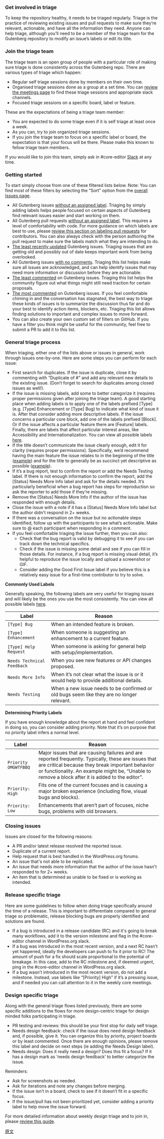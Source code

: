 ### Get involved in triage

To keep the repository healthy, it needs to be triaged regularly. Triage is the practice of reviewing existing issues and pull requests to make sure they’re relevant, actionable, and have all the information they need. Anyone can help triage, although you’ll need to be a member of the triage team for the Gutenberg repository to modify an issue’s labels or edit its title.

### Join the triage team

The triage team is an open group of people with a particular role of making sure triage is done consistently across the Gutenberg repo. There are various types of triage which happen:

-   Regular self triage sessions done by members on their own time.
-   Organised triage sessions done as a group at a set time. You can [review the meetings page](https://make.wordpress.org/meetings/) to find these triage sessions and appropriate slack channels.
-   Focused triage sessions on a specific board, label or feature.

These are the expectations of being a triage team member:

-   You are expected to do some triage even if it is self triage at least once a week.
-   As you can, try to join organized triage sessions.
-   If you join the triage team to focus on a specific label or board, the expectation is that your focus will be there. Please make this known to fellow triage team members.

If you would like to join this team, simply ask in #core-editor [Slack](https://make.wordpress.org/chat/) at any time.

### Getting started

To start simply choose from one of these filtered lists below. Note: You can find most of these filters by selecting the “Sort” option from the [overall Issues page](https://github.com/wordpress/gutenberg/issues).

-   All Gutenberg issues [without an assigned label](https://github.com/WordPress/gutenberg/issues?q=is%3Aopen+is%3Aissue+no%3Alabel+sort%3Aupdated-asc). Triaging by simply adding labels helps people focused on certain aspects of Gutenberg find relevant issues easier and start working on them.
-   All Gutenberg pull requests [without an assigned label](https://github.com/WordPress/gutenberg/pulls?q=is%3Aopen+is%3Apr+no%3Alabel). This requires a level of comfortability with code. For more guidance on which labels are best to use, please [review this section on labeling pull requests](/docs/contributors/repository-management.md#pull-requests) for contributors. You can also always check with the person authoring the pull request to make sure the labels match what they are intending to do.
-   [The least recently updated](https://github.com/WordPress/gutenberg/issues?q=is%3Aopen+is%3Aissue+sort%3Aupdated-asc) Gutenberg issues. Triaging issues that are getting old and possibly out of date keeps important work from being overlooked.
-   All Gutenberg issues [with no comments](https://github.com/wordpress/gutenberg/issues?q=is%3Aissue+is%3Aopen+comments%3A0+). Triaging this list helps make sure all issues are acknowledged, and can help identify issues that may need more information or discussion before they are actionable.
-   [The least commented](https://github.com/wordpress/gutenberg/issues?q=is%3Aissue+is%3Aopen+sort%3Acomments-asc) on Gutenberg issues. Triaging this list helps the community figure out what things might still need traction for certain proposals.
-   [The most commented](https://github.com/wordpress/gutenberg/issues?q=is%3Aissue+is%3Aopen+sort%3Acomments-desc) on Gutenberg issues. If you feel comfortable chiming in and the conversation has stagnated, the best way to triage these kinds of issues is to summarize the discussion thus far and do your best to identify action items, blockers, etc. Triaging this list allows finding solutions to important and complex issues to move forward.
-   You can also create your own custom set of filters on GitHub. If you have a filter you think might be useful for the community, feel free to submit a PR to add it to this list.

### General triage process

When triaging, either one of the lists above or issues in general, work through issues one-by-one. Here are some steps you can perform for each issue:

-   First search for duplicates. If the issue is duplicate, close it by commenting with “Duplicate of #” and add any relevant new details to the existing issue. (Don’t forget to search for duplicates among closed issues as well!).
-   If the issue is missing labels, add some to better categorize it (requires proper permissions given after joining the triage team). A good starting place when adding labels is to apply one of the labels prefixed [Type] (e.g. [Type] Enhancement or [Type] Bug) to indicate what kind of issue it is. After that consider adding more descriptive labels. If the issue concerns a particular core block, add one of the labels prefixed [Block]. Or if the issue affects a particular feature there are [Feature] labels. Finally, there are labels that affect particular interest areas, like Accessibility and Internationalization. You can view all possible labels [here](https://github.com/WordPress/gutenberg/labels).
-   If the title doesn’t communicate the issue clearly enough, edit it for clarity (requires proper permissions). Specifically, we’d recommend having the main feature the issue relates to in the beginning of the title ([example](https://github.com/WordPress/gutenberg/issues/6193)) and for the title to generally be as succinct yet descriptive as possible ([example](https://github.com/WordPress/gutenberg/issues/6193)).
-   If it’s a bug report, test to confirm the report or add the Needs Testing label. If there is not enough information to confirm the report, add the [Status] Needs More Info label and ask for the details needed. It’s particularly beneficial when a bug report has steps for reproduction so ask the reporter to add those if they’re missing.
-   Remove the [Status] Needs More Info if the author of the issue has responded with enough details.
-   Close the issue with a note if it has a [Status] Needs More Info label but the author didn't respond in 2+ weeks.
-   If there was a conversation on the issue but no actionable steps identified, follow up with the participants to see what’s actionable. Make sure to @ each participant when responding in a comment.
-   If you feel comfortable triaging the issue further, then you can also:
    -   Check that the bug report is valid by debugging it to see if you can track down the technical specifics.
    -   Check if the issue is missing some detail and see if you can fill in those details. For instance, if a bug report is missing visual detail, it’s helpful to reproduce the issue locally and upload a screenshot or GIF.
    -   Consider adding the Good First Issue label if you believe this is a relatively easy issue for a first-time contributor to try to solve.

**Commonly Used Labels**

Generally speaking, the following labels are very useful for triaging issues and will likely be the ones you use the most consistently. You can view all possible labels [here](https://github.com/WordPress/gutenberg/labels).

| Label                      | Reason                                                                                    |
| -------------------------- | ----------------------------------------------------------------------------------------- |
| `[Type] Bug`               | When an intended feature is broken.                                                       |
| `[Type] Enhancement`       | When someone is suggesting an enhancement to a current feature.                           |
| `[Type] Help Request`      | When someone is asking for general help with setup/implementation.                        |
| `Needs Technical Feedback` | When you see new features or API changes proposed.                                        |
| `Needs More Info`          | When it’s not clear what the issue is or it would help to provide additional details.     |
| `Needs Testing`            | When a new issue needs to be confirmed or old bugs seem like they are no longer relevant. |

**Determining Priority Labels**

If you have enough knowledge about the report at hand and feel confident in doing so, you can consider adding priority. Note that it’s on purpose that no priority label infers a normal level.

| Label                | Reason                                                                                                                                                                                                                                                     |
| -------------------- | ---------------------------------------------------------------------------------------------------------------------------------------------------------------------------------------------------------------------------------------------------------- |
| `Priority OMGWTFBBQ` | Major issues that are causing failures and are reported frequently. Typically, these are issues that are critical because they break important behavior or functionality. An example might be, “Unable to remove a block after it is added to the editor”. |
| `Priority: High`     | Fits one of the current focuses and is causing a major broken experience (including flow, visual bugs and blocks).                                                                                                                                         |
| `Priority: Low`      | Enhancements that aren’t part of focuses, niche bugs, problems with old browsers.                                                                                                                                                                          |

### Closing issues

Issues are closed for the following reasons:

-   A PR and/or latest release resolved the reported issue.
-   Duplicate of a current report.
-   Help request that is best handled in the WordPress.org forums.
-   An issue that's not able to be replicated.
-   An issue that needs more information that the author of the issue hasn't responded to for 2+ weeks.
-   An item that is determined as unable to be fixed or is working as intended.

### Release specific triage

Here are some guidelines to follow when doing triage specifically around the time of a release. This is important to differentiate compared to general triage so problematic, release blocking bugs are properly identified and solutions are found.

-   If a bug is introduced in a release candidate (RC) and it's going to break many workflows, add it to the version milestone and flag in the #core-editor channel in WordPress.org slack.
-   If a bug was introduced in the most recent version, and a next RC hasn’t yet happened, ideally the developers can push to fix it prior to RC! The amount of push for a fix should scale proportional to the potential of breakage. In this case, add to the RC milestone and, if deemed urgent, ping in the #core-editor channel in WordPress.org slack.
-   If a bug wasn’t introduced in the most recent version, do not add a milestone. Instead, use labels like “[Priority] High” if it’s a pressing issue, and if needed you can call attention to it in the weekly core meetings.

### Design specific triage

Along with the general triage flows listed previously, there are some specific additions to the flows for more design-centric triage for design minded folks participating in triage.

-   PR testing and reviews: this should be your first stop for daily self triage.
-   Needs design feedback: check if the issue does need design feedback and, if possible, give it. You can organize this by priority, project boards or by least commented. Once there are enough opinions, please remove this label and decide on next steps (ie adding the Needs Design label).
-   Needs design: Does it really need a design? Does this fit a focus? If it has a design mark as ‘needs design feedback’ to better categorize the issue.

Reminders:

-   Ask for screenshots as needed.
-   Ask for iterations and note any changes before merging.
-   If the issue isn’t in a board, check to see if it doesn’t fit in a specific focus.
-   If the issue/pull has not been prioritized yet, consider adding a priority label to help move the issue forward.

For more detailed information about weekly design triage and to join in, please [review this guide](https://make.wordpress.org/design/handbook/workflows/weekly-gutenberg-design-triage/).

[原文](https://github.com/WordPress/gutenberg/blob/master/docs/contributors/triage.md)

